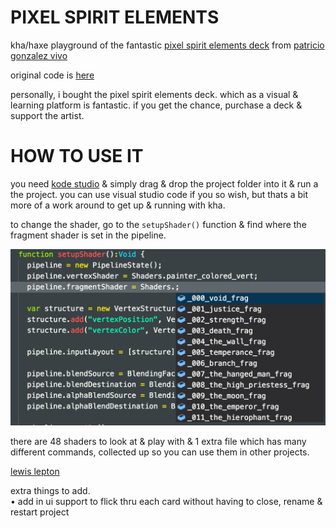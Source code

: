 # PIXEL SPIRIT ELEMENTS

kha/haxe playground of the fantastic [pixel spirit elements deck](http://pixelspiritdeck.com) from [patricio gonzalez vivo](http://patriciogonzalezvivo.com/)

original code is [here](https://github.com/patriciogonzalezvivo/PixelSpiritDeck)

personally, i bought the pixel spirit elements deck. which as a visual & learning platform is fantastic.
if you get the chance, purchase a deck & support the artist.


# HOW TO USE IT

you need [kode studio](https://github.com/Kode/KodeStudio/releases) & simply drag & drop the project folder into it & run a the project. you can use visual studio code if you so wish, but thats a bit more of a work around to get up & running with kha.

to change the shader, go to the `setupShader()` function & find where the fragment shader is set in the pipeline.

![shader load](img/shaderSelect.png)

there are 48 shaders to look at & play with & 1 extra file which has many different commands, collected up so you can use them in other projects.

[lewis lepton](https://lewislepton.com)

extra things to add.<br>
• add in ui support to flick thru each card without having to close, rename & restart project